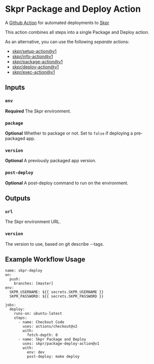 # Skpr Package and Deploy Action

A [Github Action](https://docs.github.com/en/actions) for automated deployments to [Skpr](https://www.skpr.com.au)

This action combines all steps into a single Package and Deploy action.

As an alternative, you can use the following _separate_ actions:

- [skpr/setup-action@v1](https://github.com/skpr/setup-action)
- [skpr/info-action@v1](https://github.com/skpr/info-action)
- [skpr/package-action@v1](https://github.com/skpr/package-action)
- [skpr/deploy-action@v1](https://github.com/skpr/deploy-action)
- [skpr/exec-action@v1](https://github.com/skpr/exec-action)

## Inputs

### `env`

**Required** The Skpr environment.

### `package`

**Optional** Whether to package or not. Set to `false` if deploying a pre-packaged app.

### `version`

**Optional** A previously packaged app version.

### `post-deploy`

**Optional** A post-deploy command to run on the environment.

## Outputs

### `url`

The Skpr environment URL.

### `version`

The version to use, based on git describe --tags.


## Example Workflow Usage
```
name: skpr-deploy
on:
  push:
    branches: [master]
env:
  SKPR_USERNAME: ${{ secrets.SKPR_USERNAME }}
  SKPR_PASSWORD: ${{ secrets.SKPR_PASSWORD }}

jobs:
  deploy:
    runs-on: ubuntu-latest
    steps:
      - name: Checkout Code
        uses: actions/checkout@v2
        with:
          fetch-depth: 0
      - name: Skpr Package and Deploy
        uses: skpr/package-deploy-action@v1
        with:
          env: dev
          post-deploy: make deploy
```
